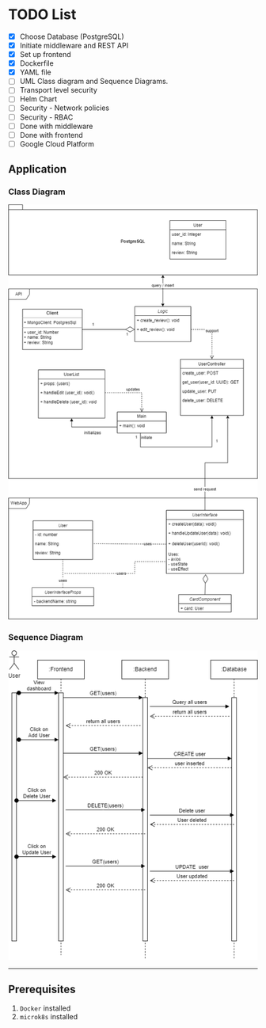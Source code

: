 # TODO List

- [x] Choose Database (PostgreSQL)
- [x] Initiate middleware and REST API
- [x] Set up frontend
- [x] Dockerfile
- [x] YAML file
- [ ] UML Class diagram and Sequence Diagrams. 
- [ ] Transport level security
- [ ] Helm Chart
- [ ] Security - Network policies
- [ ] Security - RBAC
- [ ] Done with middleware
- [ ] Done with frontend
- [ ] Google Cloud Platform

## Application

### Class Diagram

![UML-cd](https://github.com/kshitij3188/ContainerizationProject/blob/main/demo/Class_Diagram.png)

### Sequence Diagram

![UML-sd](https://github.com/kshitij3188/ContainerizationProject/blob/main/demo/Sequence_Diagram.png)

---

## Prerequisites

1. `Docker`  installed
2. `microk8s` installed
